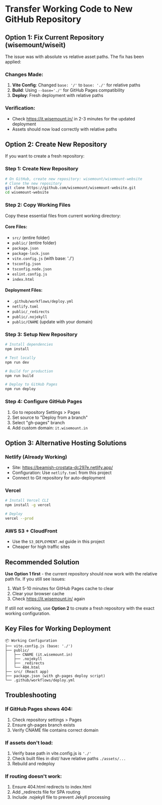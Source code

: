 # Transfer Working Code to New GitHub Repository

## Option 1: Fix Current Repository (wisemount/wiseit)

The issue was with absolute vs relative asset paths. The fix has been applied:

### Changes Made:
1. **Vite Config**: Changed `base: '/'` to `base: './'` for relative paths
2. **Build**: Using `--base='./'` for GitHub Pages compatibility
3. **Deploy**: Fresh deployment with relative paths

### Verification:
- Check https://it.wisemount.in/ in 2-3 minutes for the updated deployment
- Assets should now load correctly with relative paths

## Option 2: Create New Repository

If you want to create a fresh repository:

### Step 1: Create New Repository
```bash
# On GitHub, create new repository: wisemount/wisemount-website
# Clone the new repository
git clone https://github.com/wisemount/wisemount-website.git
cd wisemount-website
```

### Step 2: Copy Working Files
Copy these essential files from current working directory:

#### Core Files:
- `src/` (entire folder)
- `public/` (entire folder)
- `package.json`
- `package-lock.json`
- `vite.config.js` (with base: './')
- `tsconfig.json`
- `tsconfig.node.json`
- `eslint.config.js`
- `index.html`

#### Deployment Files:
- `.github/workflows/deploy.yml`
- `netlify.toml`
- `public/_redirects`
- `public/.nojekyll`
- `public/CNAME` (update with your domain)

### Step 3: Setup New Repository
```bash
# Install dependencies
npm install

# Test locally
npm run dev

# Build for production
npm run build

# Deploy to GitHub Pages
npm run deploy
```

### Step 4: Configure GitHub Pages
1. Go to repository Settings > Pages
2. Set source to "Deploy from a branch"
3. Select "gh-pages" branch
4. Add custom domain: `it.wisemount.in`

## Option 3: Alternative Hosting Solutions

### Netlify (Already Working)
- Site: https://beamish-crostata-dc297e.netlify.app/
- Configuration: Use `netlify.toml` from this project
- Connect to Git repository for auto-deployment

### Vercel
```bash
# Install Vercel CLI
npm install -g vercel

# Deploy
vercel --prod
```

### AWS S3 + CloudFront
- Use the `S3_DEPLOYMENT.md` guide in this project
- Cheaper for high traffic sites

## Recommended Solution

**Use Option 1 first** - the current repository should now work with the relative path fix. If you still see issues:

1. Wait 5-10 minutes for GitHub Pages cache to clear
2. Clear your browser cache
3. Check https://it.wisemount.in/ again

If still not working, use **Option 2** to create a fresh repository with the exact working configuration.

## Key Files for Working Deployment

```
📦 Working Configuration
├── vite.config.js (base: './')
├── public/
│   ├── CNAME (it.wisemount.in)
│   ├── .nojekyll
│   ├── _redirects
│   └── 404.html
├── src/ (React app)
├── package.json (with gh-pages deploy script)
└── .github/workflows/deploy.yml
```

## Troubleshooting

### If GitHub Pages shows 404:
1. Check repository settings > Pages
2. Ensure gh-pages branch exists
3. Verify CNAME file contains correct domain

### If assets don't load:
1. Verify base path in vite.config.js is `'./'`
2. Check built files in dist/ have relative paths `./assets/...`
3. Rebuild and redeploy

### If routing doesn't work:
1. Ensure 404.html redirects to index.html
2. Add _redirects file for SPA routing
3. Include .nojekyll file to prevent Jekyll processing
